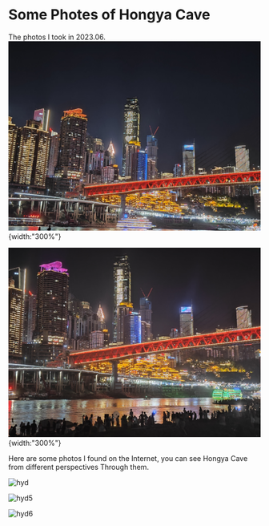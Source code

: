 # Some Photes of Hongya Cave

The photos I took in 2023.06.![hyd1](./media/hyd1.jpg){width:"300%"}

![hyd2](./media/hyd2.jpg){width:"300%"}

Here are some photos I found on the Internet,  you can see Hongya Cave from different perspectives Through them.

![hyd](https://th.bing.com/th/id/R.91ac04ca6d5bb2338b63e1557448b327?rik=qoE37BIQ98KM7Q&riu=http%3a%2f%2fimg95.699pic.com%2fphoto%2f50065%2f5691.jpg_wh860.jpg&ehk=xsEZ30sVIcdfkgD6%2fcm8w9pXg5IfRWmTberAu10uAtU%3d&risl=&pid=ImgRaw&r=0)

![hyd5](https://img.zcool.cn/community/01da3c58eb6674a8012049ef92cecc.jpg@1280w_1l_2o_100sh.jpg)

![hyd6](https://th.bing.com/th/id/R.ab6f89ca260cf73c842a0e78b9604e27?rik=NDPxObqfhAzY0A&riu=http%3a%2f%2fn.sinaimg.cn%2fsinakd20210102ac%2f600%2fw1920h1080%2f20210102%2f95e7-kherpxx1127475.jpg&ehk=JcfeERkR5GlxK4T7%2b9HKajKdD1OvV0bgBVgOJiOMmxg%3d&risl=&pid=ImgRaw&r=0)
